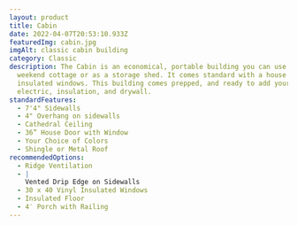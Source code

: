 ```yaml
---
layout: product
title: Cabin
date: 2022-04-07T20:53:10.933Z
featuredImg: cabin.jpg
imgAlt: classic cabin building
category: Classic
description: The Cabin is an economical, portable building you can use as a
  weekend cottage or as a storage shed. It comes standard with a house door and
  insulated windows. This building comes prepped, and ready to add your own
  electric, insulation, and drywall.
standardFeatures:
  - 7'4" Sidewalls
  - 4" Overhang on sidewalls
  - Cathedral Ceiling
  - 36” House Door with Window
  - Your Choice of Colors
  - Shingle or Metal Roof
recommendedOptions:
  - Ridge Ventilation
  - |
    Vented Drip Edge on Sidewalls
  - 30 x 40 Vinyl Insulated Windows
  - Insulated Floor
  - 4′ Porch with Railing
---
```

